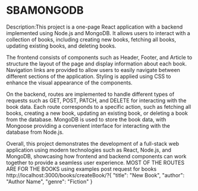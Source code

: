 # SBAMONGODB
Description:This project is a one-page React application with a backend implemented using Node.js and MongoDB. It allows users to interact with a collection of books, including creating new books, fetching all books, updating existing books, and deleting books. 

The frontend consists of components such as Header, Footer, and Article to structure the layout of the page and display information about each book. Navigation links are provided to allow users to easily navigate between different sections of the application. Styling is applied using CSS to enhance the visual appearance of the components.

On the backend, routes are implemented to handle different types of requests such as GET, POST, PATCH, and DELETE for interacting with the book data. Each route corresponds to a specific action, such as fetching all books, creating a new book, updating an existing book, or deleting a book from the database. MongoDB is used to store the book data, with Mongoose providing a convenient interface for interacting with the database from Node.js.

Overall, this project demonstrates the development of a full-stack web application using modern technologies such as React, Node.js, and MongoDB, showcasing how frontend and backend components can work together to provide a seamless user experience.
MOST OF THE ROUTES ARE FOR THE BOOKS
using examples 
post request for books http://localhost:3000/books/createBook/?{ "title": "New Book", "author": "Author Name", "genre": "Fiction" }